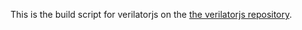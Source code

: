 This is the build script for verilatorjs on the [the verilatorjs repository](https://github.com/yuyichao/verilatorjs).
